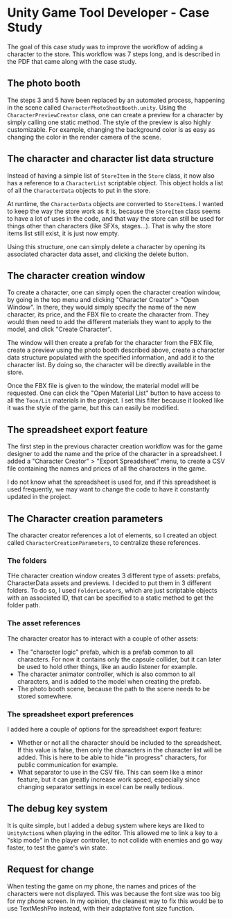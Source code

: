 
# Unity Game Tool Developer - Case Study

The goal of this case study was to improve the workflow of adding a character to the store. This workflow was 7 steps long, and is described in the PDF that came along with the case study. 

## The photo booth

The steps 3 and 5 have been replaced by an automated process, happening in the scene called `CharacterPhotoShootBooth.unity`. Using the `CharacterPreviewCreator` class, one can create a preview for a character by simply calling one static method. The style of the preview is also highly customizable. For example, changing the background color is as easy as changing the color in the render camera of the scene.  

## The character and character list data structure

Instead of having a simple list of `StoreItem` in the `Store` class, it now also has a reference to a `CharacterList` scriptable object. This object holds a list of all the `CharacterData` objects to put in the store. 

At runtime, the `CharacterData` objects are converted to `StoreItem`s. I wanted to keep the way the store work as it is, because the `StoreItem` class seems to have a lot of uses in the code, and that way the store can still be used for things other than characters (like SFXs, stages...). That is why the store items list still exist, it is just now empty.

Using this structure, one can simply delete a character by opening its associated character data asset, and clicking the delete button.  

## The character creation window

To create a character, one can simply open the character creation window, by going in the top menu and clicking "Character Creator" > "Open Window". In there, they would simply specify the name of the new character, its price, and the FBX file to create the character from. They would then need to add the different materials they want to apply to the model, and click "Create Character".

The window will then create a prefab for the character from the FBX file, create a preview using the photo booth described above, create a character data structure populated with the specified information, and add it to the character list. By doing so, the character will be directly available in the store.

Once the FBX file is given to the window, the material model will be requested. One can click the "Open Material List" button to have access to all the `Toon/Lit` materials in the project. I set this filter because it looked like it was the style of the game, but this can easily be modified.

## The spreadsheet export feature

The first step in the previous character creation workflow was for the game designer to add the name and the price of the character in a spreadsheet. I added a "Character Creator" > "Export Spreadsheet" menu, to create a CSV file containing the names and prices of all the characters in the game. 

I do not know what the spreadsheet is used for, and if this spreadsheet is used frequently, we may want to change the code to have it constantly updated in the project.

## The Character creation parameters

The character creator references a lot of elements, so I created an object called `CharacterCreationParameters`, to centralize these references. 

### The folders

THe character creation window creates 3 different type of assets: prefabs, CharacterData assets and previews. I decided to put them in 3 different folders. To do so, I used `FolderLocator`s, which are just scriptable objects with an associated ID, that can be specified to a static method to get the folder path.

### The asset references

The character creator has to interact with a couple of other assets: 
* The "character logic" prefab, which is a prefab common to all characters. For now it contains only the capsule collider, but it can later be used to hold other things, like an audio listener for example.
* The character animator controller, which is also common to all characters, and is added to the model when creating the prefab.
* The photo booth scene, because the path to the scene needs to be stored somewhere.

### The spreadsheet export preferences

I added here a couple of options for the spreadsheet export feature: 
* Whether or not all the character should be included to the spreadsheet. If this value is false, then only the characters in the character list will be added. This is here to be able to hide "in progress" characters, for public communication for example.
* What separator to use in the CSV file. This can seem like a minor feature, but it can greatly increase work speed, especially since changing separator settings in excel can be really tedious.


## The debug key system

It is quite simple, but I added a debug system where keys are liked to `UnityAction`s when playing in the editor. This allowed me to link a key to a "skip mode" in the player controller, to not collide with enemies and go way faster, to test the game's win state.

## Request for change

When testing the game on my phone, the names and prices of the characters were not displayed. This was because the font size was too big for my phone screen. In my opinion, the cleanest way to fix this would be to use TextMeshPro instead, with their adaptative font size function.  

